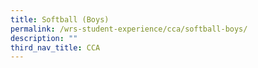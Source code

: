 ```yaml
---
title: Softball (Boys)
permalink: /wrs-student-experience/cca/softball-boys/
description: ""
third_nav_title: CCA
---
```

